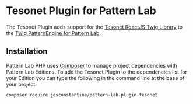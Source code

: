 # Tesonet Plugin for Pattern Lab

The Tesonet Plugin adds support for the [Tesonet ReactJS Twig Library](https://github.com/tesonet/react-js-twig) to the [Twig PatternEngine for Pattern Lab](https://github.com/pattern-lab/patternengine-php-twig).

## Installation

Pattern Lab PHP uses [Composer](https://getcomposer.org/) to manage project dependencies with Pattern Lab Editions. To add the Tesonet Plugin to the dependencies list for your Edition you can type the following in the command line at the base of your project:

    composer require jesconstantine/pattern-lab-plugin-tesonet
